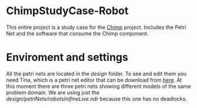 ChimpStudyCase-Robot
====================

This entire project is a study case for the [Chimp][2] project. Includes the Petri Net and the software that consume the Chimp component.




Enviroment and settings
===========

All the petri nets are located in the *design* folder. To see and edit them you need Tina, which is a petri net editor that can be download from [here][1]. At this moment there are three petri nets showing different models of the same problem domain. We are using just the *design/petriNets/robotsInifineLive.ndr* because this one has no deadlocks.


  [1]: http://projects.laas.fr/tina/
  [2]: https://github.com/LAC-UNC/Chimp
